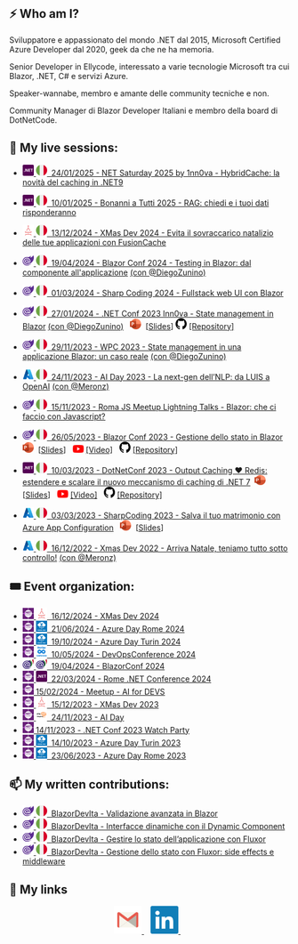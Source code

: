 ## ⚡ Who am I?

Sviluppatore e appassionato del mondo .NET dal 2015, Microsoft Certified Azure Developer dal 2020, geek da che ne ha memoria. 

Senior Developer in Ellycode, interessato a varie tecnologie Microsoft tra cui Blazor, .NET, C# e servizi Azure. 

Speaker-wannabe, membro e amante delle community tecniche e non.

Community Manager di Blazor Developer Italiani e membro della board di DotNetCode.

## 💬 My live sessions:
- [<img width="20" src="https://raw.githubusercontent.com/fabio-sp/fabio-sp/main/images/dot-net.png">&nbsp;<img width="20" src="https://raw.githubusercontent.com/fabio-sp/fabio-sp/main/images/ita_flag.png">&nbsp;&nbsp;24/01/2025 - NET Saturday 2025 by 1nn0va - HybridCache: la novità del caching in .NET9](https://netsat2025pn.1nn0va.it/)&nbsp;
- [<img width="20" src="https://raw.githubusercontent.com/fabio-sp/fabio-sp/main/images/dot-net.png">&nbsp;<img width="20" src="https://raw.githubusercontent.com/fabio-sp/fabio-sp/main/images/ita_flag.png">&nbsp;&nbsp;10/01/2025 - Bonanni a Tutti 2025 - RAG: chiedi e i tuoi dati risponderanno](https://www.eventbrite.it/e/biglietti-bonanni-a-tutti-1082877398449)&nbsp;


- [<img width="20" src="https://raw.githubusercontent.com/fabio-sp/fabio-sp/main/images/xmasdev.png">&nbsp;<img width="20" src="https://raw.githubusercontent.com/fabio-sp/fabio-sp/main/images/ita_flag.png">&nbsp;&nbsp;13/12/2024 - XMas Dev 2024 - Evita il sovraccarico natalizio delle tue applicazioni con FusionCache](https://xmasdev.net)&nbsp;
- [<img width="20" src="https://raw.githubusercontent.com/fabio-sp/fabio-sp/main/images/blazor.png">&nbsp;<img width="20" src="https://raw.githubusercontent.com/fabio-sp/fabio-sp/main/images/ita_flag.png">&nbsp;&nbsp;19/04/2024 - Blazor Conf 2024 - Testing in Blazor: dal componente all'applicazione](https://blazorconf.it) [(con @DiegoZunino)](https://github.com/DiegoZunino) &nbsp;
- [<img width="20" src="https://raw.githubusercontent.com/fabio-sp/fabio-sp/main/images/blazor.png">&nbsp;<img width="20" src="https://raw.githubusercontent.com/fabio-sp/fabio-sp/main/images/ita_flag.png">&nbsp;&nbsp;01/03/2024 - Sharp Coding 2024 - Fullstack web UI con Blazor](https://conf.sharpcoding.it/program)
- [<img width="20" src="https://raw.githubusercontent.com/fabio-sp/fabio-sp/main/images/blazor.png">&nbsp;<img width="20" src="https://raw.githubusercontent.com/fabio-sp/fabio-sp/main/images/ita_flag.png">&nbsp;&nbsp;27/01/2024 - .NET Conf 2023 Inn0va - State management in Blazor](https://netconf2023.1nn0va.it/agenda.html) [(con @DiegoZunino)](https://github.com/DiegoZunino) &nbsp; <img width="20" src="https://raw.githubusercontent.com/fabio-sp/fabio-sp/main/images/powerpoint.png">&nbsp; [[Slides](https://github.com/fabio-sp/StateManagement.Demo/blob/master/NetConf2023_1nn0va_StateManagementBlazor.pdf)] <img width="20" src="https://raw.githubusercontent.com/fabio-sp/fabio-sp/main/images/github.svg"> [[Repository]](https://github.com/fabio-sp/StateManagement.Demo)

- [<img width="20" src="https://raw.githubusercontent.com/fabio-sp/fabio-sp/main/images/blazor.png">&nbsp;<img width="20" src="https://raw.githubusercontent.com/fabio-sp/fabio-sp/main/images/ita_flag.png">&nbsp;&nbsp;29/11/2023 - WPC 2023 - State management in una applicazione Blazor: un caso reale](https://www.wpc.education/agenda) [(con @DiegoZunino)](https://github.com/DiegoZunino)
- [<img width="20" src="https://raw.githubusercontent.com/fabio-sp/fabio-sp/main/images/azure.png">&nbsp;<img width="20" src="https://raw.githubusercontent.com/fabio-sp/fabio-sp/main/images/ita_flag.png">&nbsp;&nbsp;24/11/2023 - AI Day 2023 - La next-gen dell’NLP: da LUIS a OpenAI](https://youtu.be/Zx10roym5lA?t=23064) [(con @Meronz)](https://github.com/meronz)
- [<img width="20" src="https://raw.githubusercontent.com/fabio-sp/fabio-sp/main/images/blazor.png">&nbsp;<img width="20" src="https://raw.githubusercontent.com/fabio-sp/fabio-sp/main/images/ita_flag.png">&nbsp;&nbsp;15/11/2023 - Roma JS Meetup Lightning Talks - Blazor: che ci faccio con Javascript?](https://www.linkedin.com/posts/romajs_lightning-talk-per-il-meetup-di-questo-mese-activity-7129810272914919424-enFe)
- [<img width="20" src="https://raw.githubusercontent.com/fabio-sp/fabio-sp/main/images/blazor.png">&nbsp;<img width="20" src="https://raw.githubusercontent.com/fabio-sp/fabio-sp/main/images/ita_flag.png">&nbsp;&nbsp;26/05/2023 - Blazor Conf 2023 - Gestione dello stato in Blazor](https://blazorconf.it/)&nbsp; <img width="20" src="https://raw.githubusercontent.com/fabio-sp/fabio-sp/main/images/powerpoint.png">&nbsp; [[Slides](https://github.com/fabio-sp/BlazorConf.StateManagement.Demo/blob/master/Deck_Blazor_State_Management.pptx)] &nbsp; <img width="20" src="https://raw.githubusercontent.com/fabio-sp/fabio-sp/main/images/youtube.png"> [[Video]](https://www.youtube.com/watch?v=s9bxO5fHDsc) &nbsp; <img width="20" src="https://raw.githubusercontent.com/fabio-sp/fabio-sp/main/images/github.svg"> [[Repository]](https://github.com/fabio-sp/BlazorConf.StateManagement.Demo)
- [<img width="20" src="https://raw.githubusercontent.com/fabio-sp/fabio-sp/main/images/dot-net.png">&nbsp;<img width="20" src="https://raw.githubusercontent.com/fabio-sp/fabio-sp/main/images/ita_flag.png">&nbsp;&nbsp;10/03/2023 - DotNetConf 2023 - Output Caching ❤️ Redis: estendere e scalare il nuovo meccanismo di caching di .NET 7](https://www.dotnetconf.it/)&nbsp; <img width="20" src="https://raw.githubusercontent.com/fabio-sp/fabio-sp/main/images/powerpoint.png">&nbsp; [[Slides](conferences/20230310_DotNetConf2023/Deck_Output_Caching_Loves_Redis.pptx)] &nbsp; <img width="20" src="https://raw.githubusercontent.com/fabio-sp/fabio-sp/main/images/youtube.png"> [[Video]](https://youtu.be/Mrk-TS2NCqs?t=27314) &nbsp; <img width="20" src="https://raw.githubusercontent.com/fabio-sp/fabio-sp/main/images/github.svg"> [[Repository]](https://github.com/fabio-sp/RedisOutputCacheDemo)
- [<img width="20" src="https://raw.githubusercontent.com/fabio-sp/fabio-sp/main/images/azure.png">&nbsp;<img width="20" src="https://raw.githubusercontent.com/fabio-sp/fabio-sp/main/images/ita_flag.png">&nbsp;&nbsp;03/03/2023 - SharpCoding 2023 - Salva il tuo matrimonio con Azure App Configuration](https://conf.sharpcoding.it/) &nbsp; <img width="20" src="https://raw.githubusercontent.com/fabio-sp/fabio-sp/main/images/powerpoint.png">&nbsp; [[Slides](conferences/20230303_SharpCoding2023/Deck_Azure_App_Configuration.pptx)]
- [<img width="20" src="https://raw.githubusercontent.com/fabio-sp/fabio-sp/main/images/azure.png">&nbsp;<img width="20" src="https://raw.githubusercontent.com/fabio-sp/fabio-sp/main/images/ita_flag.png">&nbsp;&nbsp;16/12/2022 - Xmas Dev 2022 - Arriva Natale, teniamo tutto sotto controllo!](https://youtu.be/U-elMombZo4?t=2484) [(con @Meronz)](https://github.com/meronz)

## 🎟️ Event organization:
- [<img width="20" src="https://raw.githubusercontent.com/fabio-sp/fabio-sp/main/images/dotnetcode.png">&nbsp;<img width="20" src="https://raw.githubusercontent.com/fabio-sp/fabio-sp/main/images/xmasdev.png">&nbsp;&nbsp;16/12/2024 - XMas Dev 2024](https://xmasdev.net/)
- [<img width="20" src="https://raw.githubusercontent.com/fabio-sp/fabio-sp/main/images/dotnetcode.png">&nbsp;<img width="20" src="https://raw.githubusercontent.com/fabio-sp/fabio-sp/main/images/azureday.png">&nbsp;&nbsp;21/06/2024 - Azure Day Rome 2024](https://azureday.it/)
- [<img width="20" src="https://raw.githubusercontent.com/fabio-sp/fabio-sp/main/images/dotnetcode.png">&nbsp;<img width="20" src="https://raw.githubusercontent.com/fabio-sp/fabio-sp/main/images/azureday.png">&nbsp;&nbsp;19/10/2024 - Azure Day Turin 2024](https://azureday.it/turin)
- [<img width="20" src="https://raw.githubusercontent.com/fabio-sp/fabio-sp/main/images/dotnetcode.png">&nbsp;<img width="20" src="https://raw.githubusercontent.com/fabio-sp/fabio-sp/main/images/devopsconf.png">&nbsp;&nbsp;10/05/2024 - DevOpsConference 2024](https://devopsconf.dotnetdev.it)
- [<img width="20" src="https://raw.githubusercontent.com/fabio-sp/fabio-sp/main/images/blazordevita.png">&nbsp;<img width="20" src="https://raw.githubusercontent.com/fabio-sp/fabio-sp/main/images/blazordevita.png">&nbsp;&nbsp;19/04/2024 - BlazorConf 2024](https://blazorconf.it/)
- [<img width="20" src="https://raw.githubusercontent.com/fabio-sp/fabio-sp/main/images/dotnetcode.png">&nbsp;<img width="20" src="https://raw.githubusercontent.com/fabio-sp/fabio-sp/main/images/dotnetconf.png">&nbsp;&nbsp;22/03/2024 - Rome .NET Conference 2024](https://dotnetconf.it)
- [<img width="20" src="https://raw.githubusercontent.com/fabio-sp/fabio-sp/main/images/dotnetcode.png">&nbsp;15/02/2024 - Meetup - AI for DEVS](https://www.eventbrite.it/e/biglietti-meetup-ai-for-devs-from-intellisense-to-suggestions-with-github-copilot-810044634307?aff=oddtdtcreator)
- [<img width="20" src="https://raw.githubusercontent.com/fabio-sp/fabio-sp/main/images/dotnetcode.png">&nbsp;<img width="20" src="https://raw.githubusercontent.com/fabio-sp/fabio-sp/main/images/xmasdev.png">&nbsp;&nbsp;15/12/2023 - XMas Dev 2023](https://xmasdev.net/)
- [<img width="20" src="https://raw.githubusercontent.com/fabio-sp/fabio-sp/main/images/dotnetcode.png">&nbsp;<img width="20" src="https://raw.githubusercontent.com/fabio-sp/fabio-sp/main/images/aiday.png">&nbsp;&nbsp;24/11/2023 - AI Day](https://aiday.dotnetdev.it/)
- [<img width="20" src="https://raw.githubusercontent.com/fabio-sp/fabio-sp/main/images/dotnetcode.png">&nbsp;14/11/2023 - .NET Conf 2023 Watch Party](https://www.eventbrite.it/e/biglietti-net-conf-2023-watch-party-737857450497?aff=oddtdtcreator)
- [<img width="20" src="https://raw.githubusercontent.com/fabio-sp/fabio-sp/main/images/dotnetcode.png">&nbsp;<img width="20" src="https://raw.githubusercontent.com/fabio-sp/fabio-sp/main/images/azureday.png">&nbsp;&nbsp;14/10/2023 - Azure Day Turin 2023](https://azureday.it/)
- [<img width="20" src="https://raw.githubusercontent.com/fabio-sp/fabio-sp/main/images/dotnetcode.png">&nbsp;<img width="20" src="https://raw.githubusercontent.com/fabio-sp/fabio-sp/main/images/azureday.png">&nbsp;&nbsp;23/06/2023 - Azure Day Rome 2023](https://azureday.it/)

## 📫 My written contributions:

- [<img width="20" src="https://raw.githubusercontent.com/fabio-sp/fabio-sp/main/images/blazor.png">&nbsp;<img width="20" src="https://raw.githubusercontent.com/fabio-sp/fabio-sp/main/images/ita_flag.png">&nbsp;&nbsp;BlazorDevIta - Validazione avanzata in Blazor](https://blazordev.it/articoli/validazione-avanzata-in-blazor/)
- [<img width="20" src="https://raw.githubusercontent.com/fabio-sp/fabio-sp/main/images/blazor.png">&nbsp;<img width="20" src="https://raw.githubusercontent.com/fabio-sp/fabio-sp/main/images/ita_flag.png">&nbsp;&nbsp;BlazorDevIta - Interfacce dinamiche con il Dynamic Component](https://blazordev.it/articoli/interfacce-dinamiche-con-il-dynamic-component/)
- [<img width="20" src="https://raw.githubusercontent.com/fabio-sp/fabio-sp/main/images/blazor.png">&nbsp;<img width="20" src="https://raw.githubusercontent.com/fabio-sp/fabio-sp/main/images/ita_flag.png">&nbsp;&nbsp;BlazorDevIta - Gestire lo stato dell’applicazione con Fluxor](https://blazordev.it/articoli/gestire-lo-stato-dellapplicazione-con-fluxor/)
- [<img width="20" src="https://raw.githubusercontent.com/fabio-sp/fabio-sp/main/images/blazor.png">&nbsp;<img width="20" src="https://raw.githubusercontent.com/fabio-sp/fabio-sp/main/images/ita_flag.png">&nbsp;&nbsp;BlazorDevIta - Gestione dello stato con Fluxor: side effects e middleware](https://blazordev.it/articoli/gestione-dello-stato-con-fluxor-side-effects-e-middleware/)

## 🔗 My links
<p align="center">
    <a href="mailto:spaziani.fa@gmail.com">
        <img width="50" src="https://raw.githubusercontent.com/fabio-sp/fabio-sp/main/images/email.svg" >
    </a>&nbsp;&nbsp;
    <a href="https://www.linkedin.com/in/fabio-spaz/">
        <img width="50" src="https://raw.githubusercontent.com/fabio-sp/fabio-sp/main/images/linkedin.svg" >
    </a>&nbsp;&nbsp;
</p>
